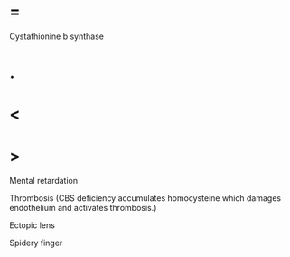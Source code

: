 # =

Cystathionine b synthase

# .

# <

# >

Mental retardation

Thrombosis (CBS deficiency accumulates homocysteine which damages endothelium and activates thrombosis.)

Ectopic lens

Spidery finger

